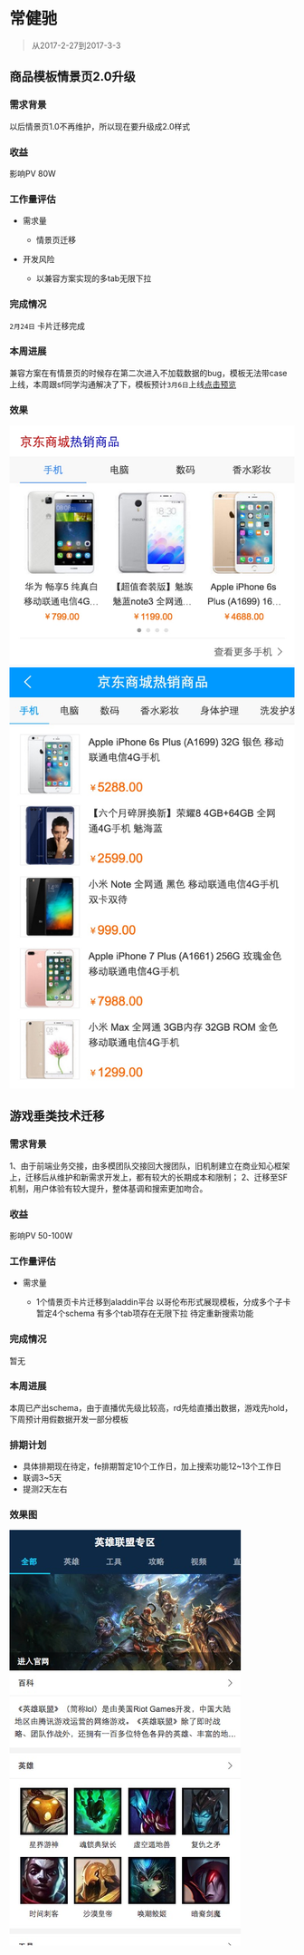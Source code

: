 # 常健驰

> 从2017-2-27到2017-3-3

## 商品模板情景页2.0升级

### 需求背景

以后情景页1.0不再维护，所以现在要升级成2.0样式

### 收益

影响PV 80W

### 工作量评估

* 需求量

    * 情景页迁移

* 开发风险

    * 以兼容方案实现的多tab无限下拉

### 完成情况

`2月24日` 卡片迁移完成

### 本周进展

兼容方案在有情景页的时候存在第二次进入不加载数据的bug，模板无法带case上线，本周跟sf同学沟通解决了下，模板预计`3月6日`上线[点击预览](http://cp01-ala-fe-5.epc.baidu.com:8003/s?word=%E4%BA%AC%E4%B8%9C&ts=9232185&t_kt=103&rsv_iqid=7225077591904613182&sa=ihr_1&rsv_sug4=1596&ss=001)

### 效果

<img src="./img/changjianchi/sp.png">

<img src="./img/changjianchi/sp2.png">

## 游戏垂类技术迁移

### 需求背景

1、由于前端业务交接，由多模团队交接回大搜团队，旧机制建立在商业知心框架上，迁移后从维护和新需求开发上，都有较大的长期成本和限制；
2、迁移至SF机制，用户体验有较大提升，整体基调和搜索更加吻合。

### 收益

影响PV 50-100W


### 工作量评估

* 需求量

    * 1个情景页卡片迁移到aladdin平台
    以哥伦布形式展现模板，分成多个子卡
    暂定4个schema
    有多个tab项存在无限下拉
    待定重新搜索功能

### 完成情况

暂无

### 本周进展

本周已产出schema，由于直播优先级比较高，rd先给直播出数据，游戏先hold，下周预计用假数据开发一部分模板

### 排期计划

* 具体排期现在待定，fe排期暂定10个工作日，加上搜索功能12~13个工作日
* 联调3~5天
* 提测2天左右

### 效果图

<img src="./img/changjianchi/game.png">

<style>
    .markdown-body img {
        width: 375px;
        border: 1px solid #ccc;
        box-shadow: 5px 5px 5px #ccc;
        margin-left: 30px;
    }
</style>
